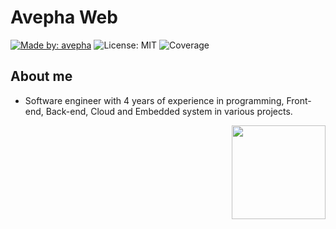 # Avepha Web

[![Made by: avepha](https://img.shields.io/badge/Made%20by-avepha-brightgreen)](https://avepha.me) 
![License: MIT](https://img.shields.io/badge/License-MIT-blue.svg)
![Coverage](https://img.shields.io/badge/coverage-0%25-red)


## About me
- Software engineer with 4 years of experience in programming, Front-end, Back-end, Cloud and Embedded system in various projects.

[<img src="http://res.cloudinary.com/unicodeveloper/image/upload/v1524776764/next-jslogo.svg" align="right" width="150">](https://github.com/zeit/next.js)
